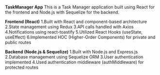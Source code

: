**TaskManager App**
This is a Task Manager application built using React for the frontend and Node.js with Sequelize for the backend.

**Frontend (React)**
1.Built with React and component-based architecture
2.State management using Redux
3.API calls handled with Axios
4.Notifications using react-toastify
5.Utilized React Hooks (useState, useEffect)
6.Implemented HOC (Higher-Order Components) for private and public routes

**Backend (Node.js & Sequelize)**
1.Built with Node.js and Express.js
2.Database management using Sequelize ORM
3.User authentication implemented
4.Used authentication middleware (authMiddleware) for protected routes
